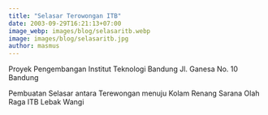 ```yaml
---
title: "Selasar Terowongan ITB"
date: 2003-09-29T16:21:13+07:00
image_webp: images/blog/selasaritb.webp
image: images/blog/selasaritb.jpg
author: masmus
---
```

Proyek Pengembangan Institut Teknologi Bandung Jl. Ganesa No. 10 Bandung

Pembuatan Selasar antara Terewongan menuju Kolam Renang Sarana Olah Raga ITB Lebak Wangi 

